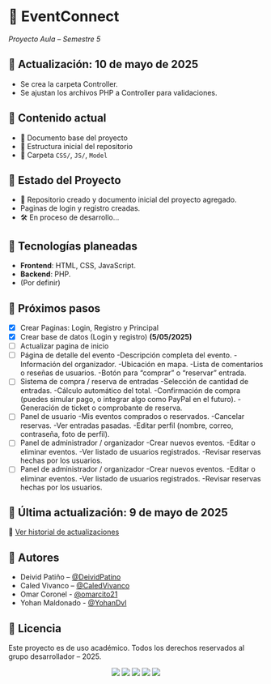 # 🎉 EventConnect  
_Proyecto Aula – Semestre 5_

## 📅 Actualización: 10 de mayo de 2025
- Se crea la carpeta Controller.
- Se ajustan los archivos PHP a Controller para validaciones.
  

## 📂 Contenido actual
- 📄 Documento base del proyecto 
- 📁 Estructura inicial del repositorio
- 📁 Carpeta `CSS/`, `JS/`, `Model`

## 📁 Estado del Proyecto
- 🚀 Repositorio creado y documento inicial del proyecto agregado.
- Paginas de login y registro creadas.
- 🛠️ En proceso de desarrollo...

## 🧠 Tecnologías planeadas
- **Frontend**: HTML, CSS, JavaScript.
- **Backend**: PHP.
- (Por definir)

## 📌 Próximos pasos
- [X] Crear Paginas: Login, Registro y Principal
- [X] Crear base de datos (Login y registro) **(5/05/2025)**
- [ ] Actualizar pagina de inicio
- [ ] Página de detalle del evento
      -Descripción completa del evento.
      -Información del organizador.
      -Ubicación en mapa.
      -Lista de comentarios o reseñas de usuarios.
      -Botón para “comprar” o “reservar” entrada.
- [ ] Sistema de compra / reserva de entradas
      -Selección de cantidad de entradas.
      -Cálculo automático del total.
      -Confirmación de compra (puedes simular pago, o integrar algo como PayPal en el futuro).
      -Generación de ticket o comprobante de reserva.
- [ ] Panel de usuario
      -Mis eventos comprados o reservados.
      -Cancelar reservas.
      -Ver entradas pasadas.
      -Editar perfil (nombre, correo, contraseña, foto de perfil).
- [ ] Panel de administrador / organizador
      -Crear nuevos eventos.
      -Editar o eliminar eventos.
      -Ver listado de usuarios registrados.
      -Revisar reservas hechas por los usuarios.
- [ ] Panel de administrador / organizador
      -Crear nuevos eventos.
      -Editar o eliminar eventos.
      -Ver listado de usuarios registrados.
      -Revisar reservas hechas por los usuarios.

## 📅 Última actualización: 9 de mayo de 2025
📘 [Ver historial de actualizaciones](CHANGELOG.md)

## 👥 Autores
- Deivid Patiño – [@DeividPatino](https://github.com/DeividPatino)
- Caled Vivanco – [@CaledVivanco](https://github.com/CaledVivanco)
- Omar Coronel - [@omarcito21](https://github.com/omarcito21)
- Yohan Maldonado - [@YohanDvl](https://github.com/YohanDvl)

## 🧾 Licencia
Este proyecto es de uso académico. Todos los derechos reservados al grupo desarrollador – 2025.

<p align="center">
  <img src="https://img.shields.io/badge/HTML5-E34F26?logo=html5&logoColor=white" />
  <img src="https://img.shields.io/badge/GitHub-181717?logo=github&logoColor=white" />
  <img src="https://img.shields.io/badge/CSS3-1572B6?logo=css3&logoColor=white" />
  <img src="https://img.shields.io/badge/JavaScript-F7DF1E?logo=javascript&logoColor=black" />
  <img src="https://img.shields.io/badge/PHP-777BB4?logo=php&logoColor=white" />
</p>

